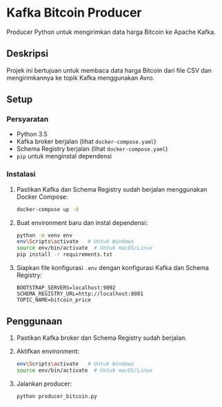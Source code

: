 # Kafka Bitcoin Producer
Producer Python untuk mengirimkan data harga Bitcoin ke Apache Kafka. 

## Deskripsi
Projek ini bertujuan untuk membaca data harga Bitcoin dari file CSV dan mengirimkannya ke topik Kafka menggunakan Avro.

## Setup

### Persyaratan

- Python 3.5
- Kafka broker berjalan (lihat `docker-compose.yaml`)
- Schema Registry berjalan (lihat `docker-compose.yaml`)
- `pip` untuk menginstal dependensi

### Instalasi

1. Pastikan Kafka dan Schema Registry sudah berjalan menggunakan Docker Compose:
    ```bash
    docker-compose up -d
    ```
2. Buat environment baru dan instal dependensi:
    ```bash
    python -m venv env
    env\Scripts\activate   # Untuk Windows
    source env/bin/activate  # Untuk macOS/Linux
    pip install -r requirements.txt
    ```
3. Siapkan file konfigurasi `.env` dengan konfigurasi Kafka dan Schema Registry:
    ```
    BOOTSTRAP_SERVERS=localhost:9092
    SCHEMA_REGISTRY_URL=http://localhost:8081
    TOPIC_NAME=bitcoin_price
    ```

## Penggunaan
1. Pastikan Kafka broker dan Schema Registry sudah berjalan.
2. Aktifkan environment:
    ```bash
    env\Scripts\activate   # Untuk Windows
    source env/bin/activate  # Untuk macOS/Linux
    ```
3. Jalankan producer:

    ```bash
    python producer_bitcoin.py
    ```
